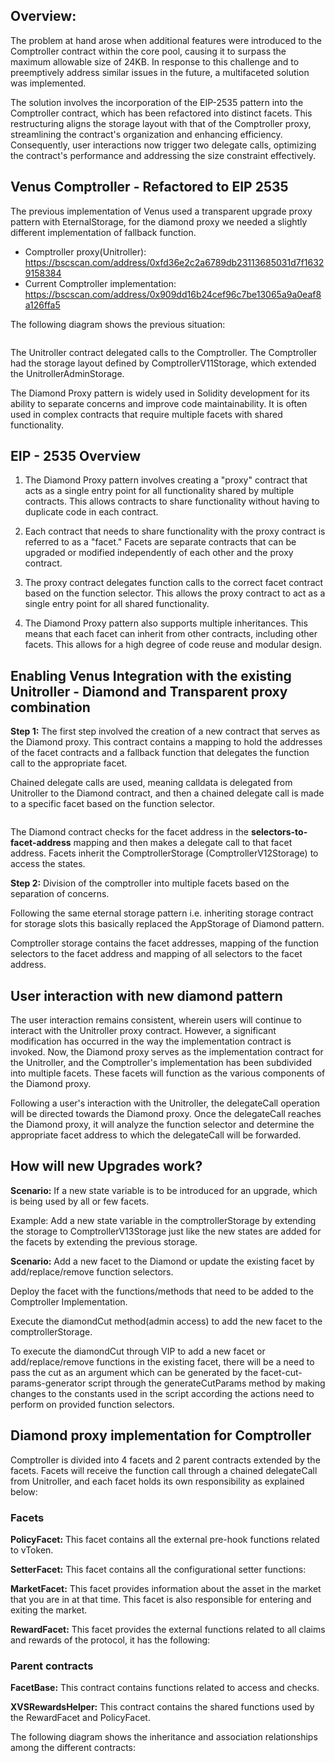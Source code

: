 ## Overview:

The problem at hand arose when additional features were introduced to the Comptroller contract within the core pool, causing it to surpass the maximum allowable size of 24KB. In response to this challenge and to preemptively address similar issues in the future, a multifaceted solution was implemented.

The solution involves the incorporation of the EIP-2535 pattern into the Comptroller contract, which has been refactored into distinct facets. This restructuring aligns the storage layout with that of the Comptroller proxy, streamlining the contract's organization and enhancing efficiency. Consequently, user interactions now trigger two delegate calls, optimizing the contract's performance and addressing the size constraint effectively.
## Venus Comptroller - Refactored to EIP 2535
The previous implementation of Venus used a transparent upgrade proxy pattern with EternalStorage, for the diamond proxy we needed a slightly different implementation of fallback function.
- Comptroller proxy(Unitroller): https://bscscan.com/address/0xfd36e2c2a6789db23113685031d7f16329158384
- Current Comptroller implementation: https://bscscan.com/address/0x909dd16b24cef96c7be13065a9a0eaf8a126ffa5

The following diagram shows the previous situation:

<figure><img src="../../.gitbook/assets/Screenshot from 2023-09-04 15-47-26.png" alt=""><figcaption></figcaption></figure>

The Unitroller contract delegated calls to the Comptroller. The Comptroller had the storage layout defined by ComptrollerV11Storage, which extended the UnitrollerAdminStorage.

The Diamond Proxy pattern is widely used in Solidity development for its ability to separate concerns and improve code maintainability. It is often used in complex contracts that require multiple facets with shared functionality.

## EIP - 2535 Overview
1. The Diamond Proxy pattern involves creating a "proxy" contract that acts as a single entry point for all functionality shared by multiple contracts. This allows contracts to share functionality without having to duplicate code in each contract.

2. Each contract that needs to share functionality with the proxy contract is referred to as a "facet." Facets are separate contracts that can be upgraded or modified independently of each other and the proxy contract.

3. The proxy contract delegates function calls to the correct facet contract based on the function selector. This allows the proxy contract to act as a single entry point for all shared functionality.
4. The Diamond Proxy pattern also supports multiple inheritances. This means that each facet can inherit from other contracts, including other facets. This allows for a high degree of code reuse and modular design.

## Enabling Venus Integration with the existing Unitroller - Diamond and Transparent proxy combination

**Step 1:** The first step involved the creation of a new contract that serves as the Diamond proxy. This contract contains a mapping to hold the addresses of the facet contracts and a fallback function that delegates the function call to the appropriate facet. 

Chained delegate calls are used, meaning calldata is delegated from Unitroller to the Diamond contract, and then a chained delegate call is made to a specific facet based on the function selector. 

<figure><img src="../../.gitbook/assets/Screenshot from 2023-09-04 15-48-55.png" alt=""><figcaption></figcaption></figure>

The Diamond contract checks for the facet address in the **selectors-to-facet-address** mapping and then makes a delegate call to that facet address. Facets inherit the ComptrollerStorage (ComptrollerV12Storage) to access the states.

**Step 2:** Division of the comptroller into multiple facets based on the separation of concerns.

Following the same eternal storage pattern i.e. inheriting storage contract for storage slots this basically replaced the AppStorage of Diamond pattern.

Comptroller storage contains the facet addresses, mapping of the function selectors to the facet address and mapping of all selectors to the facet address.

## User interaction with new diamond pattern
The user interaction remains consistent, wherein users will continue to interact with the Unitroller proxy contract. However, a significant modification has occurred in the way the implementation contract is invoked. Now, the Diamond proxy serves as the implementation contract for the Unitroller, and the Comptroller's implementation has been subdivided into multiple facets. These facets will function as the various components of the Diamond proxy.

Following a user's interaction with the Unitroller, the delegateCall operation will be directed towards the Diamond proxy. Once the delegateCall reaches the Diamond proxy, it will analyze the function selector and determine the appropriate facet address to which the delegateCall will be forwarded.

## How will new Upgrades work?
**Scenario:** If a new state variable is to be introduced for an upgrade, which is being used by all or few facets.

Example: Add a new state variable in the comptrollerStorage by extending the storage to ComptrollerV13Storage just like the new states are added for the facets by extending the previous storage.

**Scenario:** Add a new facet to the Diamond or update the existing facet by add/replace/remove function selectors.

Deploy the facet with the functions/methods that need to be added to the Comptroller Implementation.

Execute the diamondCut method(admin access) to add the new facet to the comptrollerStorage.

To execute the diamondCut through VIP to add a new facet or add/replace/remove functions in the existing facet, there will be a need to pass the cut as an argument which can be generated by the facet-cut-params-generator script through the generateCutParams method by making changes to the constants used in the script according the actions need to perform on provided function selectors.

## Diamond proxy implementation for Comptroller
Comptroller is divided into 4 facets and 2 parent contracts extended by the facets. Facets will receive the function call through a chained delegateCall from Unitroller, and each facet holds its own responsibility as explained below:

### Facets
**PolicyFacet:** This facet contains all the external pre-hook functions related to vToken.

**SetterFacet:** This facet contains all the configurational setter functions:

**MarketFacet:** This facet provides information about the asset in the market that you are in at that time. This facet is also responsible for entering and exiting the market.

**RewardFacet:** This facet provides the external functions related to all claims and rewards of the protocol, it has the following:

### Parent contracts
**FacetBase:** This contract contains functions related to access and checks.

**XVSRewardsHelper:** This contract contains the shared functions used by the RewardFacet and PolicyFacet.

The following diagram shows the inheritance and association relationships among the different contracts:

<figure><img src="../../.gitbook/assets/Screenshot from 2023-09-04 16-03-30.png" alt=""><figcaption></figcaption></figure>